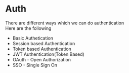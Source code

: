 # Auth

There are different ways which we can do authentication  
Here are the following

- Basic Authetication
- Session based Authentication
- Token based Authentication
- JWT Authentication(Token Based)
- OAuth - Open Authorization
- SSO - Single Sign On

